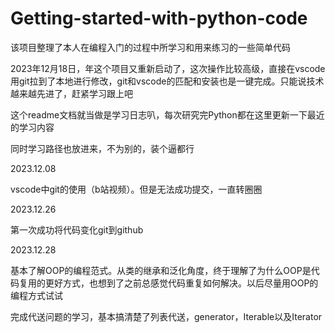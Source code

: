 # Getting-started-with-python-code
该项目整理了本人在编程入门的过程中所学习和用来练习的一些简单代码

2023年12月18日，年这个项目又重新启动了，这次操作比较高级，直接在vscode用git拉到了本地进行修改，git和vscode的匹配和安装也是一键完成。只能说技术越来越先进了，赶紧学习跟上吧

这个readme文档就当做是学习日志叭，每次研究完Python都在这里更新一下最近的学习内容

同时学习路径也放进来，不为别的，装个逼都行


2023.12.08

vscode中git的使用（b站视频）。但是无法成功提交，一直转圈圈


2023.12.26

第一次成功将代码变化git到github

2023.12.28

基本了解OOP的编程范式。从类的继承和泛化角度，终于理解了为什么OOP是代码复用的更好方式，也想到了之前总感觉代码重复如何解决。以后尽量用OOP的编程方式试试

完成代送问题的学习，基本搞清楚了列表代送，generator，Iterable以及Iterator

